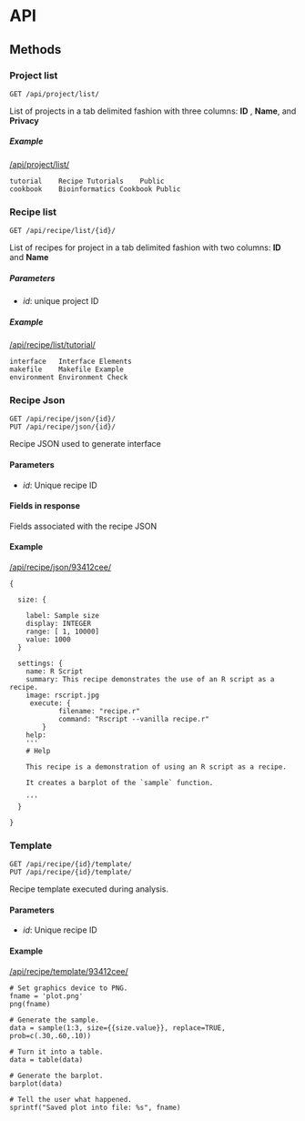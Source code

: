 # API

## Methods

### Project list 
    GET /api/project/list/

List of projects in a tab delimited fashion with three columns: **ID** , **Name**, and **Privacy**

##### Example
[/api/project/list/](https://www.bioinformatics.recipes/api/project/list/)

    tutorial	Recipe Tutorials	Public
    cookbook	Bioinformatics Cookbook	Public


### Recipe list
    GET /api/recipe/list/{id}/
    
List of recipes for project in a tab delimited fashion with two columns: **ID** and **Name**

##### Parameters
* _id_: unique project ID

##### Example
[/api/recipe/list/tutorial/](https://www.bioinformatics.recipes/api/recipe/list/tutorial/)

    interface	Interface Elements
    makefile	Makefile Example
    environment	Environment Check

### Recipe Json

    GET /api/recipe/json/{id}/
    PUT /api/recipe/json/{id}/

Recipe JSON used to generate interface

#### Parameters
* _id_: Unique recipe ID

#### Fields in response 
Fields associated with the recipe JSON

#### Example
[/api/recipe/json/93412cee/](https://www.bioinformatics.recipes/api/recipe/93412cee/json/)

    {

      size: {
      
        label: Sample size
        display: INTEGER
        range: [ 1, 10000]
        value: 1000
      }

      settings: {
        name: R Script
        summary: This recipe demonstrates the use of an R script as a recipe.
        image: rscript.jpg
         execute: {
                filename: "recipe.r"
                command: "Rscript --vanilla recipe.r"
            }
        help:
        '''
        # Help

        This recipe is a demonstration of using an R script as a recipe.

        It creates a barplot of the `sample` function.

        '''
      }

    }

### Template

    GET /api/recipe/{id}/template/
    PUT /api/recipe/{id}/template/

Recipe template executed during analysis.

#### Parameters
* _id_: Unique recipe ID

#### Example
[/api/recipe/template/93412cee/](https://www.bioinformatics.recipes/api/recipe/93412cee/template/)

    # Set graphics device to PNG.
    fname = 'plot.png'
    png(fname)

    # Generate the sample.
    data = sample(1:3, size={{size.value}}, replace=TRUE, prob=c(.30,.60,.10))

    # Turn it into a table.
    data = table(data)

    # Generate the barplot.
    barplot(data)

    # Tell the user what happened.
    sprintf("Saved plot into file: %s", fname)
